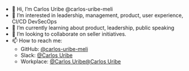 - 👋 Hi, I’m Carlos Uribe @carlos-uribe-meli
- 👀 I’m interested in leadership, management, product, user experience, CI/CD DevSecOps
- 🌱 I’m currently learning about product, leadership, public speaking
- 💞️ I’m looking to collaborate on seller initiatives.
- 📫 How to reach me:
  - GitHub: [@carlos-uribe-meli](https://github.com/carlos-uribe-meli/carlos-uribe-meli)
  - Slack: [@Carlos Uribe](https://meli.enterprise.slack.com/team/U01UJEYF9L0)
  - Workplace: [@Carlos Uribe@Carlos Uribe](https://meli.workplace.com/profile.php?id=100066381023141)

<!---
carlos-uribe-meli/carlos-uribe-meli is a ✨ special ✨ repository because its `README.md` (this file) appears on your GitHub profile.
You can click the Preview link to take a look at your changes.
--->
